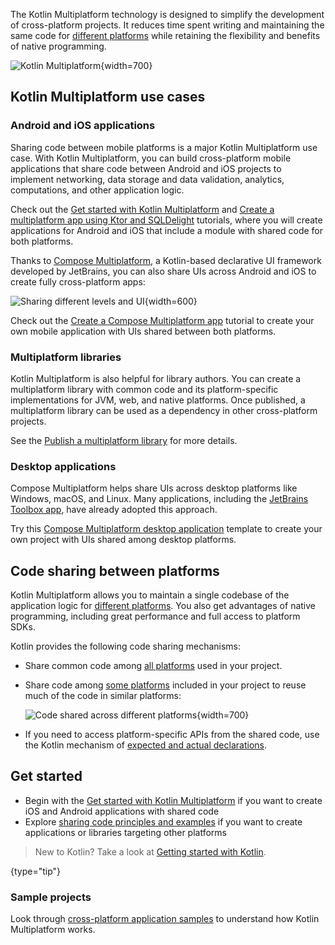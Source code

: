 [//]: # (title: Kotlin Multiplatform)
[//]: # (description: Kotlin Multiplatform allows creating cross-platform apps for desktop, web, and mobile devices.
Share application logic while keeping native user experience.)

The Kotlin Multiplatform technology is designed to simplify the development of cross-platform projects. It reduces time
spent writing and maintaining the same code for [different platforms](#kotlin-multiplatform-use-cases)
while retaining the flexibility and benefits of native programming.

![Kotlin Multiplatform](kotlin-multiplatform.svg){width=700}

## Kotlin Multiplatform use cases

### Android and iOS applications

Sharing code between mobile platforms is a major Kotlin Multiplatform use case. With Kotlin Multiplatform,
you can build cross-platform mobile applications that share code between Android and iOS projects to implement networking,
data storage and data validation, analytics, computations, and other application logic.

Check out the [Get started with Kotlin Multiplatform](https://www.jetbrains.com/help/kotlin-multiplatform-dev/multiplatform-getting-started.html) and
[Create a multiplatform app using Ktor and SQLDelight](https://www.jetbrains.com/help/kotlin-multiplatform-dev/multiplatform-ktor-sqldelight.html) tutorials,
where you will create applications for Android and iOS that include a module with shared code for both platforms.

Thanks to [Compose Multiplatform](https://www.jetbrains.com/lp/compose-multiplatform/),
a Kotlin-based declarative UI framework developed by JetBrains,
you can also share UIs across Android and iOS to create fully cross-platform apps:

![Sharing different levels and UI](multiplatform-compose.svg){width=600}

Check out the [Create a Compose Multiplatform app](https://www.jetbrains.com/help/kotlin-multiplatform-dev/compose-multiplatform-getting-started.html)
tutorial to create your own mobile application with UIs shared between both platforms.

### Multiplatform libraries

Kotlin Multiplatform is also helpful for library authors. You can create a multiplatform library with common code and its
platform-specific implementations for JVM, web, and native platforms. Once published, a multiplatform library can be used
as a dependency in other cross-platform projects.

See the [Publish a multiplatform library](multiplatform-publish-lib.md) for more details.

### Desktop applications

Compose Multiplatform helps share UIs across desktop platforms like Windows, macOS, and Linux. Many applications,
including the [JetBrains Toolbox app](https://blog.jetbrains.com/kotlin/2021/12/compose-multiplatform-toolbox-case-study/),
have already adopted this approach.

Try this [Compose Multiplatform desktop application](https://github.com/JetBrains/compose-multiplatform-desktop-template#readme)
template to create your own project with UIs shared among desktop platforms.

## Code sharing between platforms

Kotlin Multiplatform allows you to maintain a single codebase of the application logic for [different platforms](multiplatform-dsl-reference.md#targets).
You also get advantages of native programming, including great performance and full access to platform SDKs.

Kotlin provides the following code sharing mechanisms:

* Share common code among [all platforms](multiplatform-share-on-platforms.md#share-code-on-all-platforms) used in your project.
* Share code among [some platforms](multiplatform-share-on-platforms.md#share-code-on-similar-platforms) included in your project to reuse much of the code in similar platforms:

  ![Code shared across different platforms](kotlin-multiplatform-hierarchical-structure.svg){width=700}

* If you need to access platform-specific APIs from the shared code, use the Kotlin mechanism of [expected and actual 
declarations](multiplatform-expect-actual.md).

## Get started

* Begin with the [Get started with Kotlin Multiplatform](https://www.jetbrains.com/help/kotlin-multiplatform-dev/multiplatform-getting-started.html) if you want to create iOS and Android applications with shared code
* Explore [sharing code principles and examples](multiplatform-share-on-platforms.md) if you want to create applications or libraries targeting other platforms

> New to Kotlin? Take a look at [Getting started with Kotlin](getting-started.md).
>
{type="tip"}

### Sample projects

Look through [cross-platform application samples](https://www.jetbrains.com/help/kotlin-multiplatform-dev/multiplatform-samples.html) to understand how Kotlin Multiplatform works.
